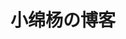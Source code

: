 ---
layout: home
home: true

title: 小绵杨の博客
titleTemplate: 成为更好的人
editLink: true
lastUpdated: true

hero:
    name: 小绵杨Yancy
    text: A lazy youth, a lousy age.
    tagline: /前端开发/人间清醒/工具控/
    image:
        src: /svg/home.svg
        alt: avatar
features:
  - icon: 💻
    title: 前端开发
    details: 热衷技术，追求规范
  - icon: 📱
    title: 数码发烧友
    details: 数字、电子、计算机
  - icon: 👦
    title: 文艺青年
    details: 完全凑数的标签
---